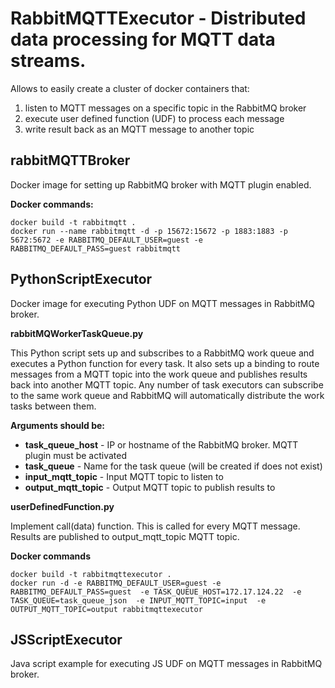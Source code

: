 # RabbitMQTTExecutor - Distributed data processing for MQTT data streams. 


Allows to easily create a cluster of docker containers that:
1. listen to MQTT messages on a specific topic in the RabbitMQ broker 
2. execute user defined function (UDF) to process each message 
3. write result back as an MQTT message to another topic


## rabbitMQTTBroker

Docker image for setting up RabbitMQ broker with MQTT plugin enabled. 

**Docker commands:**

```
docker build -t rabbitmqtt .
docker run --name rabbitmqtt -d -p 15672:15672 -p 1883:1883 -p 5672:5672 -e RABBITMQ_DEFAULT_USER=guest -e RABBITMQ_DEFAULT_PASS=guest rabbitmqtt 
```


## PythonScriptExecutor

Docker image for executing Python UDF on MQTT messages in RabbitMQ broker.

**rabbitMQWorkerTaskQueue.py**

This Python script sets up and subscribes to a RabbitMQ work queue and executes a Python function for every task. 
It also sets up a binding to route messages from a MQTT topic into the work queue and publishes results back into another MQTT topic. 
Any number of task executors can subscribe to the same work queue and RabbitMQ will automatically distribute the work tasks between them. 

**Arguments should be:** 

- **task_queue_host** - IP or hostname of the RabbitMQ broker. MQTT plugin must be activated
- **task_queue** -  Name for the task queue (will be created if does not exist)
- **input_mqtt_topic** - Input MQTT topic to listen to
- **output_mqtt_topic** - Output MQTT topic to publish results to


**userDefinedFunction.py**

Implement call(data) function. This is called for every MQTT message. Results are published to output_mqtt_topic MQTT topic. 


**Docker commands**


```
docker build -t rabbitmqttexecutor .
docker run -d -e RABBITMQ_DEFAULT_USER=guest -e RABBITMQ_DEFAULT_PASS=guest  -e TASK_QUEUE_HOST=172.17.124.22  -e TASK_QUEUE=task_queue_json  -e INPUT_MQTT_TOPIC=input  -e OUTPUT_MQTT_TOPIC=output rabbitmqttexecutor 
```



## JSScriptExecutor 

Java script example for executing JS UDF on MQTT messages in RabbitMQ broker.



